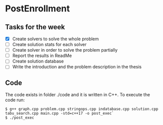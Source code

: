 # PostEnrollment

## Tasks for the week

* [x] Create solvers to solve the whole problem
*  [ ] Create solution stats for each solver
*  [ ] Create solver in order to solve the problem partially
*  [ ] Report the results in ReadMe
*  [ ] Create solution database
*  [ ] Write the introduction and the problem description in the thesis

## Code 
The code exists in folder ./code and it is written in C++.
To execute the code run:
```
$ g++ graph.cpp problem.cpp stringops.cpp indatabase.cpp solution.cpp tabu_search.cpp main.cpp -std=c++17 -o post_exec`
$ ./post_exec
```

